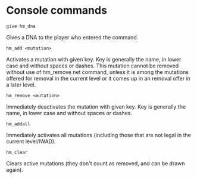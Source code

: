 Console commands
===========================
```
give hm_dna
```
Gives a DNA to the player who entered the command.

```
hm_add <mutation>
```
Activates a mutation with given key. Key is generally the name, in lower case and without spaces or dashes. This mutation cannot be removed without use of hm_remove net command, unless it is
among the mutations offered for removal in the current level or it comes up in an removal offer in a later level.


```
hm_remove <mutation>
```
Immediately deactivates the mutation with given key. Key is generally the name, in lower case and without spaces or dashes.

```
hm_addall
```
Immediately activates all mutations (including those that are not legal in the current level/IWAD).


```
hm_clear
```
Clears active mutations (they don't count as removed, and can be drawn again).